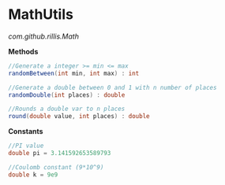 # MathUtils
*com.github.rillis.Math*   
  
  
**Methods**   
```java
//Generate a integer >= min <= max
randomBetween(int min, int max) : int

//Generate a double between 0 and 1 with n number of places
randomDouble(int places) : double

//Rounds a double var to n places
round(double value, int places) : double
```

**Constants**  
```java
//PI value
double pi = 3.141592653589793

//Coulomb constant (9*10^9)
double k = 9e9
```